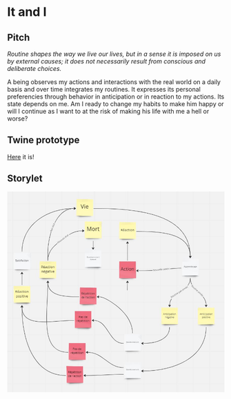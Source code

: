 # It and I

## Pitch

*Routine shapes the way we live our lives, but in a sense it is imposed on us by external causes; it does not necessarily result from conscious and deliberate choices.*

A being observes my actions and interactions with the real world on a daily basis and over time integrates my routines. It expresses its personal preferencies through behavior in anticipation or in reaction to my actions. Its state depends on me. Am I ready to change my habits to make him happy or will I continue as I want to at the risk of making his life with me a hell or worse?

## Twine prototype
[Here](../prototypes/twine/It_and_I-v3.html) it is!

## Storylet
<p align="center">
 <img
  src="../prototypes/storylets/2022-11-28/it_and_i.jpg"
  alt="It and I storylet"
  style="display: inline-block; margin: 0 auto;">
</p>